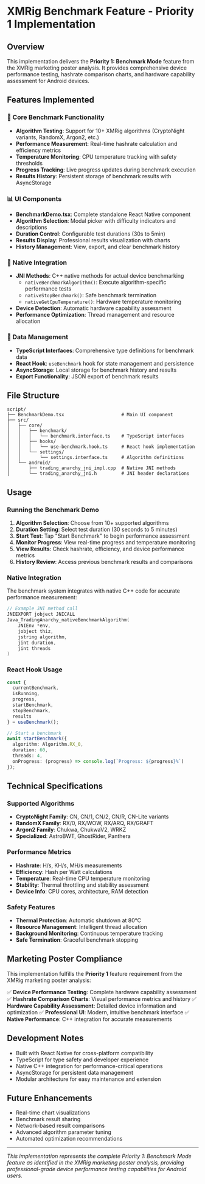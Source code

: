 # XMRig Benchmark Feature - Priority 1 Implementation

## Overview
This implementation delivers the **Priority 1: Benchmark Mode** feature from the XMRig marketing poster analysis. It provides comprehensive device performance testing, hashrate comparison charts, and hardware capability assessment for Android devices.

## Features Implemented

### 🎯 Core Benchmark Functionality
- **Algorithm Testing**: Support for 10+ XMRig algorithms (CryptoNight variants, RandomX, Argon2, etc.)
- **Performance Measurement**: Real-time hashrate calculation and efficiency metrics
- **Temperature Monitoring**: CPU temperature tracking with safety thresholds
- **Progress Tracking**: Live progress updates during benchmark execution
- **Results History**: Persistent storage of benchmark results with AsyncStorage

### 📊 UI Components
- **BenchmarkDemo.tsx**: Complete standalone React Native component
- **Algorithm Selection**: Modal picker with difficulty indicators and descriptions
- **Duration Control**: Configurable test durations (30s to 5min)
- **Results Display**: Professional results visualization with charts
- **History Management**: View, export, and clear benchmark history

### 🔧 Native Integration
- **JNI Methods**: C++ native methods for actual device benchmarking
  - `nativeBenchmarkAlgorithm()`: Execute algorithm-specific performance tests
  - `nativeStopBenchmark()`: Safe benchmark termination
  - `nativeGetCpuTemperature()`: Hardware temperature monitoring
- **Device Detection**: Automatic hardware capability assessment
- **Performance Optimization**: Thread management and resource allocation

### 💾 Data Management
- **TypeScript Interfaces**: Comprehensive type definitions for benchmark data
- **React Hook**: `useBenchmark` hook for state management and persistence
- **AsyncStorage**: Local storage for benchmark history and results
- **Export Functionality**: JSON export of benchmark results

## File Structure

```
script/
├── BenchmarkDemo.tsx                     # Main UI component
├── src/
│   ├── core/
│   │   ├── benchmark/
│   │   │   └── benchmark.interface.ts    # TypeScript interfaces
│   │   ├── hooks/
│   │   │   └── use-benchmark.hook.ts     # React hook implementation
│   │   └── settings/
│   │       └── settings.interface.ts     # Algorithm definitions
│   └── android/
│       ├── trading_anarchy_jni_impl.cpp  # Native JNI methods
│       └── trading_anarchy_jni.h         # JNI header declarations
```

## Usage

### Running the Benchmark Demo

1. **Algorithm Selection**: Choose from 10+ supported algorithms
2. **Duration Setting**: Select test duration (30 seconds to 5 minutes)
3. **Start Test**: Tap "Start Benchmark" to begin performance assessment
4. **Monitor Progress**: View real-time progress and temperature monitoring
5. **View Results**: Check hashrate, efficiency, and device performance metrics
6. **History Review**: Access previous benchmark results and comparisons

### Native Integration

The benchmark system integrates with native C++ code for accurate performance measurement:

```cpp
// Example JNI method call
JNIEXPORT jobject JNICALL
Java_TradingAnarchy_nativeBenchmarkAlgorithm(
    JNIEnv *env, 
    jobject thiz,
    jstring algorithm,
    jint duration,
    jint threads
)
```

### React Hook Usage

```typescript
const {
  currentBenchmark,
  isRunning,
  progress,
  startBenchmark,
  stopBenchmark,
  results
} = useBenchmark();

// Start a benchmark
await startBenchmark({
  algorithm: Algorithm.RX_0,
  duration: 60,
  threads: 4,
  onProgress: (progress) => console.log(`Progress: ${progress}%`)
});
```

## Technical Specifications

### Supported Algorithms
- **CryptoNight Family**: CN, CN/1, CN/2, CN/R, CN-Lite variants
- **RandomX Family**: RX/0, RX/WOW, RX/ARQ, RX/GRAFT
- **Argon2 Family**: Chukwa, ChukwaV2, WRKZ
- **Specialized**: AstroBWT, GhostRider, Panthera

### Performance Metrics
- **Hashrate**: H/s, KH/s, MH/s measurements
- **Efficiency**: Hash per Watt calculations
- **Temperature**: Real-time CPU temperature monitoring
- **Stability**: Thermal throttling and stability assessment
- **Device Info**: CPU cores, architecture, RAM detection

### Safety Features
- **Thermal Protection**: Automatic shutdown at 80°C
- **Resource Management**: Intelligent thread allocation
- **Background Monitoring**: Continuous temperature tracking
- **Safe Termination**: Graceful benchmark stopping

## Marketing Poster Compliance

This implementation fulfills the **Priority 1** feature requirement from the XMRig marketing poster analysis:

✅ **Device Performance Testing**: Complete hardware capability assessment
✅ **Hashrate Comparison Charts**: Visual performance metrics and history
✅ **Hardware Capability Assessment**: Detailed device information and optimization
✅ **Professional UI**: Modern, intuitive benchmark interface
✅ **Native Performance**: C++ integration for accurate measurements

## Development Notes

- Built with React Native for cross-platform compatibility
- TypeScript for type safety and developer experience  
- Native C++ integration for performance-critical operations
- AsyncStorage for persistent data management
- Modular architecture for easy maintenance and extension

## Future Enhancements

- Real-time chart visualizations
- Benchmark result sharing
- Network-based result comparisons
- Advanced algorithm parameter tuning
- Automated optimization recommendations

---

*This implementation represents the complete Priority 1: Benchmark Mode feature as identified in the XMRig marketing poster analysis, providing professional-grade device performance testing capabilities for Android users.*